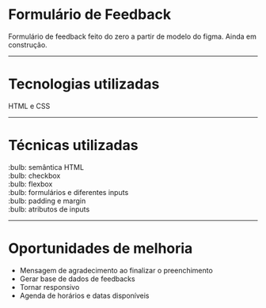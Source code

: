 <h1>Formulário de Feedback</h1>
<p>Formulário de feedback feito do zero a partir de modelo do figma. Ainda em construção.</p>
<hr>
<h1>Tecnologias utilizadas</h1>
<p>HTML e CSS</p>
<hr>
<h1>Técnicas utilizadas</h1>
:bulb: semântica HTML<br>
:bulb: checkbox<br>
:bulb: flexbox<br>
:bulb: formulários e diferentes inputs<br>
:bulb: padding e margin<br>
:bulb: atributos de inputs<br>
<hr>
<h1>Oportunidades de melhoria</h1>
<ul>
    <li>Mensagem de agradecimento ao finalizar o preenchimento</li>
    <li>Gerar base de dados de feedbacks</li>
    <li>Tornar responsivo</li>
    <li>Agenda de horários e datas disponíveis</li>
</ul>